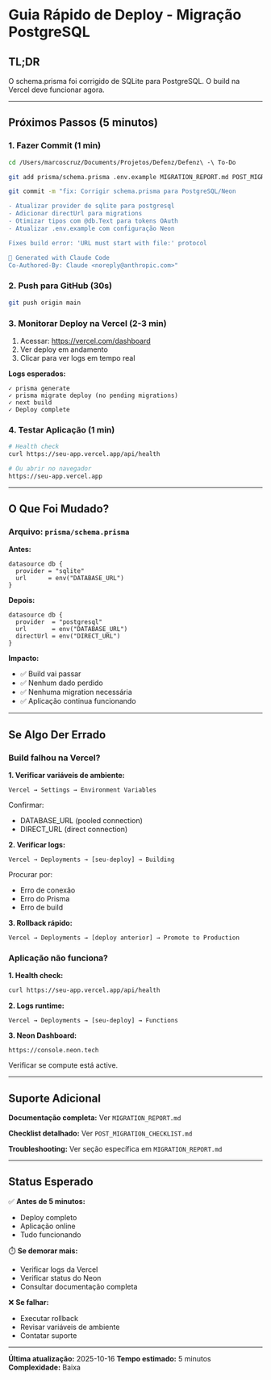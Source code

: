 # Guia Rápido de Deploy - Migração PostgreSQL

## TL;DR

O schema.prisma foi corrigido de SQLite para PostgreSQL. O build na Vercel deve funcionar agora.

---

## Próximos Passos (5 minutos)

### 1. Fazer Commit (1 min)

```bash
cd /Users/marcoscruz/Documents/Projetos/Defenz/Defenz\ -\ To-Do

git add prisma/schema.prisma .env.example MIGRATION_REPORT.md POST_MIGRATION_CHECKLIST.md QUICK_DEPLOY_GUIDE.md

git commit -m "fix: Corrigir schema.prisma para PostgreSQL/Neon

- Atualizar provider de sqlite para postgresql
- Adicionar directUrl para migrations
- Otimizar tipos com @db.Text para tokens OAuth
- Atualizar .env.example com configuração Neon

Fixes build error: 'URL must start with file:' protocol

🤖 Generated with Claude Code
Co-Authored-By: Claude <noreply@anthropic.com>"
```

### 2. Push para GitHub (30s)

```bash
git push origin main
```

### 3. Monitorar Deploy na Vercel (2-3 min)

1. Acessar: https://vercel.com/dashboard
2. Ver deploy em andamento
3. Clicar para ver logs em tempo real

**Logs esperados:**
```
✓ prisma generate
✓ prisma migrate deploy (no pending migrations)
✓ next build
✓ Deploy complete
```

### 4. Testar Aplicação (1 min)

```bash
# Health check
curl https://seu-app.vercel.app/api/health

# Ou abrir no navegador
https://seu-app.vercel.app
```

---

## O Que Foi Mudado?

### Arquivo: `prisma/schema.prisma`

**Antes:**
```prisma
datasource db {
  provider = "sqlite"
  url      = env("DATABASE_URL")
}
```

**Depois:**
```prisma
datasource db {
  provider  = "postgresql"
  url       = env("DATABASE_URL")
  directUrl = env("DIRECT_URL")
}
```

**Impacto:**
- ✅ Build vai passar
- ✅ Nenhum dado perdido
- ✅ Nenhuma migration necessária
- ✅ Aplicação continua funcionando

---

## Se Algo Der Errado

### Build falhou na Vercel?

**1. Verificar variáveis de ambiente:**
```
Vercel → Settings → Environment Variables
```
Confirmar:
- DATABASE_URL (pooled connection)
- DIRECT_URL (direct connection)

**2. Verificar logs:**
```
Vercel → Deployments → [seu-deploy] → Building
```
Procurar por:
- Erro de conexão
- Erro do Prisma
- Erro de build

**3. Rollback rápido:**
```
Vercel → Deployments → [deploy anterior] → Promote to Production
```

### Aplicação não funciona?

**1. Health check:**
```bash
curl https://seu-app.vercel.app/api/health
```

**2. Logs runtime:**
```
Vercel → Deployments → [seu-deploy] → Functions
```

**3. Neon Dashboard:**
```
https://console.neon.tech
```
Verificar se compute está active.

---

## Suporte Adicional

**Documentação completa:** Ver `MIGRATION_REPORT.md`

**Checklist detalhado:** Ver `POST_MIGRATION_CHECKLIST.md`

**Troubleshooting:** Ver seção específica em `MIGRATION_REPORT.md`

---

## Status Esperado

✅ **Antes de 5 minutos:**
- Deploy completo
- Aplicação online
- Tudo funcionando

⏱️ **Se demorar mais:**
- Verificar logs da Vercel
- Verificar status do Neon
- Consultar documentação completa

❌ **Se falhar:**
- Executar rollback
- Revisar variáveis de ambiente
- Contatar suporte

---

**Última atualização:** 2025-10-16
**Tempo estimado:** 5 minutos
**Complexidade:** Baixa
